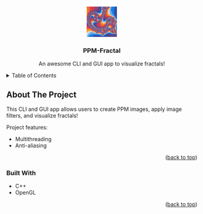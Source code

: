 <div id="top"></div>

<!-- PROJECT LOGO -->
<br />
<div align="center">

<img src="images/big-sur-fractal.jpeg" alt="Logo" width="80" height="80">

  <h3 align="center">PPM-Fractal</h3>

  <p align="center">
    An awesome CLI and GUI app to visualize fractals!
    <br />
  </p>
</div>

<!-- TABLE OF CONTENTS -->
<details>
  <summary>Table of Contents</summary>
  <ol>
    <li>
      <a href="#about-the-project">About The Project</a>
      <ul>
        <li><a href="#built-with">Built With</a></li>
      </ul>
    </li>
  </ol>
</details>

<!-- ABOUT THE PROJECT -->

## About The Project

This CLI and GUI app allows users to create PPM images, apply image filters, and visualize fractals!

Project features:

- Multithreading
- Anti-aliasing

<p align="right">(<a href="#top">back to top</a>)</p>

### Built With

- C++
- OpenGL

<p align="right">(<a href="#top">back to top</a>)</p>
